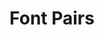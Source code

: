 ---
layout: home
title: "Font Pairs"
description: |
  These are small assignments we'll do weekly.
details: |

  ## Font Pair of the Week 

  Show two families that go well together. Explain why they do. 

  Have a student choose two fonts, then explain why they go together. 

---